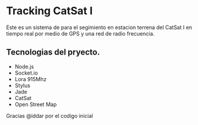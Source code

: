 # Tracking CatSat I

Este es un sistema de para el segimiento en estacion terrena del CatSat I en tiempo real por medio de GPS y una red de radio frecuencia.


## Tecnologias del pryecto.

- Node.js
- Socket.io
- Lora 915Mhz
- Stylus
- Jade
- CatSat
- Open Street Map

Gracias @iddar por el codigo inicial
